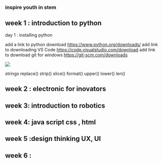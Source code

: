 ### inspire youth in stem

## week 1 : introduction to python
day 1 : installing python 

add a link to python download
https://www.python.org/downloads/
add link to downloading VS Code
https://code.visualstudio.com/download
add link to download git for windows
https://git-scm.com/downloads

![](https://file%2B.vscode-resource.vscode-cdn.net/c%3A/Users/LENOVO/Desktop/inspire%20in%20stem/Screenshot%202022-05-18%20093353.png?version%3D1652863367069)


strings
   replace()
   strip()
   slice()
   format()
   upper()
   lower()
   len()


## week 2 : electronic for inovators

## week 3: introduction to robotics

## week 4: java script css , html

## week 5 :design thinking UX, UI

## week 6 : 
